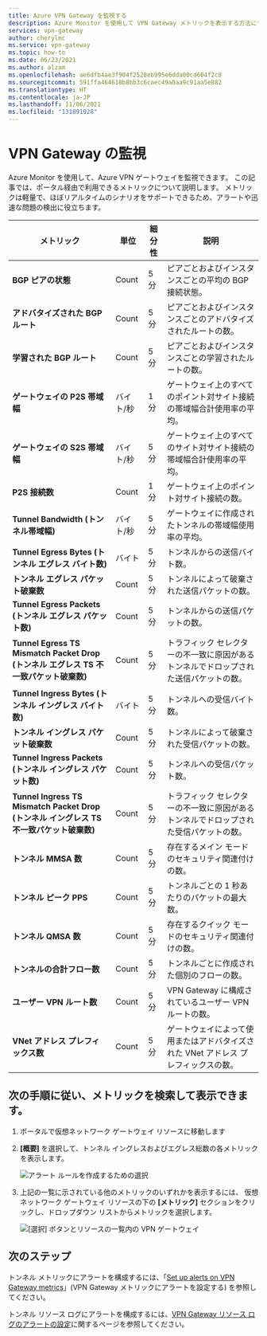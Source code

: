 ```yaml
---
title: Azure VPN Gateway を監視する
description: Azure Monitor を使用して VPN Gateway メトリックを表示する方法について説明します。
services: vpn-gateway
author: cherylmc
ms.service: vpn-gateway
ms.topic: how-to
ms.date: 06/23/2021
ms.author: alzam
ms.openlocfilehash: ae6dfb4ae3f904f2528eb995e6dda00cd604f2c8
ms.sourcegitcommit: 591ffa464618b8bb3c6caec49a0aa9c91aa5e882
ms.translationtype: HT
ms.contentlocale: ja-JP
ms.lasthandoff: 11/06/2021
ms.locfileid: "131891928"
---
```

# <a name="monitoring-vpn-gateway"></a>VPN Gateway の監視

Azure Monitor を使用して、Azure VPN ゲートウェイを監視できます。 この記事では、ポータル経由で利用できるメトリックについて説明します。 メトリックは軽量で、ほぼリアルタイムのシナリオをサポートできるため、アラートや迅速な問題の検出に役立ちます。


| **メトリック**                                 | **単位**     | **細分性**     | **説明**                                                                         |
| -------------------------------------------| ------------ | ------------------- | --------------------------------------------------------------------------------------- |
| **BGP ピアの状態**                        | Count        | 5 分           | ピアごとおよびインスタンスごとの平均の BGP 接続状態。                              |
| **アドバタイズされた BGP ルート**                  | Count        | 5 分           | ピアごとおよびインスタンスごとのアドバタイズされたルートの数。                                  |
| **学習された BGP ルート**                     | Count        | 5 分           | ピアごとおよびインスタンスごとの学習されたルートの数。                                     |
| **ゲートウェイの P2S 帯域幅**                  | バイト/秒      | 1 分            | ゲートウェイ上のすべてのポイント対サイト接続の帯域幅合計使用率の平均。 |
| **ゲートウェイの S2S 帯域幅**                  | バイト/秒      | 5 分           | ゲートウェイ上のすべてのサイト対サイト接続の帯域幅合計使用率の平均。  |
| **P2S 接続数**                   | Count        | 1 分            | ゲートウェイ上のポイント対サイト接続の数。                                      |
| **Tunnel Bandwidth (トンネル帯域幅)**                       | バイト/秒      | 5 分           | ゲートウェイに作成されたトンネルの帯域幅使用率の平均。                        |
| **Tunnel Egress Bytes (トンネル エグレス バイト数)**                    | バイト        | 5 分           | トンネルからの送信バイト数。                                                 |
| **トンネル エグレス パケット破棄数**        | Count        | 5 分           | トンネルによって破棄された送信パケットの数。                                         |
| **Tunnel Egress Packets (トンネル エグレス パケット数)**                  | Count        | 5 分           | トンネルからの送信パケットの数。                                               |
| **Tunnel Egress TS Mismatch Packet Drop (トンネル エグレス TS 不一致パケット破棄数)**  | Count        | 5 分           | トラフィック セレクターの不一致に原因があるトンネルでドロップされた送信パケットの数。      |
| **Tunnel Ingress Bytes (トンネル イングレス バイト数)**                   | バイト        | 5 分           | トンネルへの受信バイト数。                                                   |
| **トンネル イングレス パケット破棄数**       | Count        | 5 分           | トンネルによって破棄された受信パケットの数。                                         |
| **Tunnel Ingress Packets (トンネル イングレス パケット数)**                 | Count        | 5 分           | トンネルへの受信パケット数。                                                 |
| **Tunnel Ingress TS Mismatch Packet Drop (トンネル イングレス TS 不一致パケット破棄数)** | Count        | 5 分           | トラフィック セレクターの不一致に原因があるトンネルでドロップされた受信パケットの数。      |
| **トンネル MMSA 数**                      | Count        | 5 分           | 存在するメイン モードのセキュリティ関連付けの数。                                      |
| **トンネル ピーク PPS**                        | Count        | 5 分           | トンネルごとの 1 秒あたりのパケットの最大数。                                            |
| **トンネル QMSA 数**                      | Count        | 5 分           | 存在するクイック モードのセキュリティ関連付けの数。                                     |
| **トンネルの合計フロー数**                | Count        | 5 分           | トンネルごとに作成された個別のフローの数。                                            |
| **ユーザー VPN ルート数**                   | Count        | 5 分           | VPN Gateway に構成されているユーザー VPN ルートの数。                                |
| **VNet アドレス プレフィックス数**              | Count        | 5 分           | ゲートウェイによって使用またはアドバタイズされた VNet アドレス プレフィックスの数。                |

## <a name="the-following-steps-help-you-locate-and-view-metrics"></a>次の手順に従い、メトリックを検索して表示できます。

1. ポータルで仮想ネットワーク ゲートウェイ リソースに移動します
2. **[概要]** を選択して、トンネル イングレスおよびエグレス総数の各メトリックを表示します。

   ![アラート ルールを作成するための選択](./media/monitor-vpn-gateway/overview.png "表示")

3. 上記の一覧に示されている他のメトリックのいずれかを表示するには、 仮想ネットワーク ゲートウェイ リソースの下の **[メトリック]** セクションをクリックし、ドロップダウン リストからメトリックを選択します。

   ![[選択] ボタンとリソースの一覧内の VPN ゲートウェイ](./media/monitor-vpn-gateway/metrics.png "Select")

## <a name="next-steps"></a>次のステップ

トンネル メトリックにアラートを構成するには、「[Set up alerts on VPN Gateway metrics](vpn-gateway-howto-setup-alerts-virtual-network-gateway-metric.md)」(VPN Gateway メトリックにアラートを設定する) を参照してください。

トンネル リソース ログにアラートを構成するには、[VPN Gateway リソース ログのアラートの設定](vpn-gateway-howto-setup-alerts-virtual-network-gateway-log.md)に関するページを参照してください。
